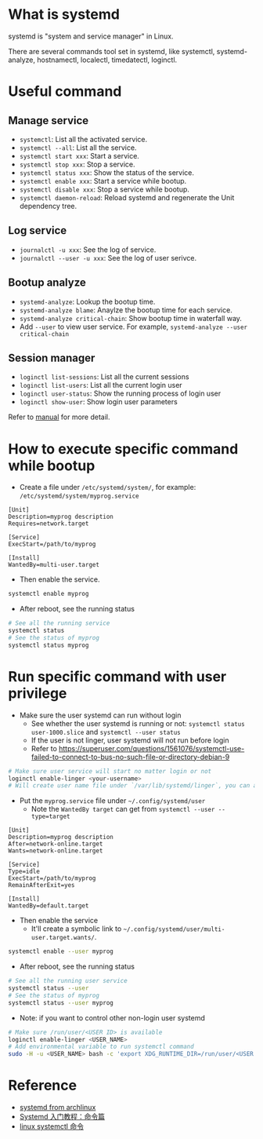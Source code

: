 # What is systemd

systemd is "system and service manager" in Linux.

There are several commands tool set in systemd, like systemctl, systemd-analyze, hostnamectl, localectl, timedatectl, loginctl.

# Useful command

## Manage service
* `systemctl`: List all the activated service.
* `systemctl --all`: List all the service.
* `systemctl start xxx`: Start a service.
* `systemctl stop xxx`: Stop a service.
* `systemctl status xxx`: Show the status of the service.
* `systemctl enable xxx`: Start a service while bootup.
* `systemctl disable xxx`: Stop a service while bootup.
* `systemctl daemon-reload`: Reload systemd and regenerate the Unit dependency tree.

## Log service
* `journalctl -u xxx`: See the log of service.
* `journalctl --user -u xxx`: See the log of user serivce.

## Bootup analyze
* `systemd-analyze`: Lookup the bootup time.
* `systemd-analyze blame`: Anaylze the bootup time for each service.
* `systemd-analyze critical-chain`: Show bootup time in waterfall way.
* Add `--user` to view user service. For example, `systemd-analyze --user critical-chain`

## Session manager
* `loginctl list-sessions`: List all the current sessions
* `loginctl list-users`: List all the current login user
* `loginctl user-status`: Show the running process of login user
* `loginctl show-user`: Show login user parameters

Refer to [manual](http://manpages.ubuntu.com/manpages/bionic/zh_TW/man1/loginctl.1.html) for more detail.

# How to execute specific command while bootup

* Create a file under `/etc/systemd/system/`, for example: `/etc/systemd/system/myprog.service`

```
[Unit]
Description=myprog description
Requires=network.target

[Service]
ExecStart=/path/to/myprog

[Install]
WantedBy=multi-user.target
```

* Then enable the service.

```bash
systemctl enable myprog
```

* After reboot, see the running status

```bash
# See all the running service
systemctl status
# See the status of myprog
systemctl status myprog
```

# Run specific command with user privilege

* Make sure the user systemd can run without login
  - See whether the user systemd is running or not: `systemctl status user-1000.slice` and `systemctl --user status`
  - If the user is not linger, user systemd will not run before login
  - Refer to https://superuser.com/questions/1561076/systemctl-use-failed-to-connect-to-bus-no-such-file-or-directory-debian-9

```bash
# Make sure user service will start no matter login or not
loginctl enable-linger <your-username>
# Will create user name file under `/var/lib/systemd/linger`, you can also view by `loginctl user-status | grep Linger`
```

* Put the `myprog.service` file under `~/.config/systemd/user`
  - Note the `WantedBy target` can get from `systemctl --user --type=target`

```
[Unit]
Description=myprog description
After=network-online.target
Wants=network-online.target

[Service]
Type=idle
ExecStart=/path/to/myprog
RemainAfterExit=yes

[Install]
WantedBy=default.target
```

* Then enable the service
  - It'll create a symbolic link to `~/.config/systemd/user/multi-user.target.wants/`.

```bash
systemctl enable --user myprog
```

* After reboot, see the running status

```bash
# See all the running user service
systemctl status --user
# See the status of myprog
systemctl status --user myprog
```

* Note: if you want to control other non-login user systemd

```bash
# Make sure /run/user/<USER ID> is available
loginctl enable-linger <USER_NAME>
# Add environmental variable to run systemctl command
sudo -H -u <USER_NAME> bash -c 'export XDG_RUNTIME_DIR=/run/user/<USER ID>; systemctl --user'
```

# Reference

* [systemd from archlinux](https://wiki.archlinux.org/index.php/Systemd)
* [Systemd 入门教程：命令篇](http://www.ruanyifeng.com/blog/2016/03/systemd-tutorial-commands.html)
* [linux systemctl 命令](https://www.cnblogs.com/sparkdev/p/8472711.html)
